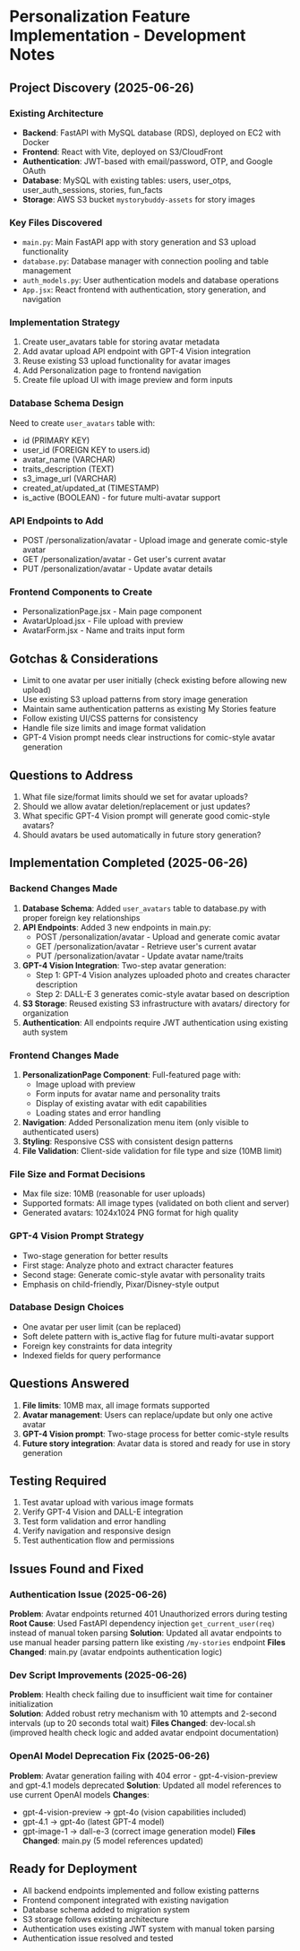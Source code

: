 # Personalization Feature Implementation - Development Notes

## Project Discovery (2025-06-26)

### Existing Architecture
- **Backend**: FastAPI with MySQL database (RDS), deployed on EC2 with Docker
- **Frontend**: React with Vite, deployed on S3/CloudFront
- **Authentication**: JWT-based with email/password, OTP, and Google OAuth
- **Database**: MySQL with existing tables: users, user_otps, user_auth_sessions, stories, fun_facts
- **Storage**: AWS S3 bucket `mystorybuddy-assets` for story images

### Key Files Discovered
- `main.py`: Main FastAPI app with story generation and S3 upload functionality
- `database.py`: Database manager with connection pooling and table management
- `auth_models.py`: User authentication models and database operations
- `App.jsx`: React frontend with authentication, story generation, and navigation

### Implementation Strategy
1. Create user_avatars table for storing avatar metadata
2. Add avatar upload API endpoint with GPT-4 Vision integration
3. Reuse existing S3 upload functionality for avatar images
4. Add Personalization page to frontend navigation
5. Create file upload UI with image preview and form inputs

### Database Schema Design
Need to create `user_avatars` table with:
- id (PRIMARY KEY)
- user_id (FOREIGN KEY to users.id)
- avatar_name (VARCHAR)
- traits_description (TEXT)
- s3_image_url (VARCHAR)
- created_at/updated_at (TIMESTAMP)
- is_active (BOOLEAN) - for future multi-avatar support

### API Endpoints to Add
- POST /personalization/avatar - Upload image and generate comic-style avatar
- GET /personalization/avatar - Get user's current avatar
- PUT /personalization/avatar - Update avatar details

### Frontend Components to Create
- PersonalizationPage.jsx - Main page component
- AvatarUpload.jsx - File upload with preview
- AvatarForm.jsx - Name and traits input form

## Gotchas & Considerations
- Limit to one avatar per user initially (check existing before allowing new upload)
- Use existing S3 upload patterns from story image generation
- Maintain same authentication patterns as existing My Stories feature
- Follow existing UI/CSS patterns for consistency
- Handle file size limits and image format validation
- GPT-4 Vision prompt needs clear instructions for comic-style avatar generation

## Questions to Address
1. What file size/format limits should we set for avatar uploads?
2. Should we allow avatar deletion/replacement or just updates?
3. What specific GPT-4 Vision prompt will generate good comic-style avatars?
4. Should avatars be used automatically in future story generation?

## Implementation Completed (2025-06-26)

### Backend Changes Made
1. **Database Schema**: Added `user_avatars` table to database.py with proper foreign key relationships
2. **API Endpoints**: Added 3 new endpoints in main.py:
   - POST /personalization/avatar - Upload and generate comic avatar
   - GET /personalization/avatar - Retrieve user's current avatar
   - PUT /personalization/avatar - Update avatar name/traits
3. **GPT-4 Vision Integration**: Two-step avatar generation:
   - Step 1: GPT-4 Vision analyzes uploaded photo and creates character description
   - Step 2: DALL-E 3 generates comic-style avatar based on description
4. **S3 Storage**: Reused existing S3 infrastructure with avatars/ directory for organization
5. **Authentication**: All endpoints require JWT authentication using existing auth system

### Frontend Changes Made
1. **PersonalizationPage Component**: Full-featured page with:
   - Image upload with preview
   - Form inputs for avatar name and personality traits
   - Display of existing avatar with edit capabilities
   - Loading states and error handling
2. **Navigation**: Added Personalization menu item (only visible to authenticated users)
3. **Styling**: Responsive CSS with consistent design patterns
4. **File Validation**: Client-side validation for file type and size (10MB limit)

### File Size and Format Decisions
- Max file size: 10MB (reasonable for user uploads)
- Supported formats: All image types (validated on both client and server)
- Generated avatars: 1024x1024 PNG format for high quality

### GPT-4 Vision Prompt Strategy
- Two-stage generation for better results
- First stage: Analyze photo and extract character features
- Second stage: Generate comic-style avatar with personality traits
- Emphasis on child-friendly, Pixar/Disney-style output

### Database Design Choices
- One avatar per user limit (can be replaced)
- Soft delete pattern with is_active flag for future multi-avatar support
- Foreign key constraints for data integrity
- Indexed fields for query performance

## Questions Answered
1. **File limits**: 10MB max, all image formats supported
2. **Avatar management**: Users can replace/update but only one active avatar
3. **GPT-4 Vision prompt**: Two-stage process for better comic-style results
4. **Future story integration**: Avatar data is stored and ready for use in story generation

## Testing Required
1. Test avatar upload with various image formats
2. Verify GPT-4 Vision and DALL-E integration
3. Test form validation and error handling
4. Verify navigation and responsive design
5. Test authentication flow and permissions

## Issues Found and Fixed

### Authentication Issue (2025-06-26)
**Problem**: Avatar endpoints returned 401 Unauthorized errors during testing
**Root Cause**: Used FastAPI dependency injection `get_current_user(req)` instead of manual token parsing
**Solution**: Updated all avatar endpoints to use manual header parsing pattern like existing `/my-stories` endpoint
**Files Changed**: main.py (avatar endpoints authentication logic)

### Dev Script Improvements (2025-06-26)
**Problem**: Health check failing due to insufficient wait time for container initialization  
**Solution**: Added robust retry mechanism with 10 attempts and 2-second intervals (up to 20 seconds total wait)
**Files Changed**: dev-local.sh (improved health check logic and added avatar endpoint documentation)

### OpenAI Model Deprecation Fix (2025-06-26)
**Problem**: Avatar generation failing with 404 error - gpt-4-vision-preview and gpt-4.1 models deprecated
**Solution**: Updated all model references to use current OpenAI models
**Changes**: 
- gpt-4-vision-preview → gpt-4o (vision capabilities included)
- gpt-4.1 → gpt-4o (latest GPT-4 model)  
- gpt-image-1 → dall-e-3 (correct image generation model)
**Files Changed**: main.py (5 model references updated)

## Ready for Deployment
- All backend endpoints implemented and follow existing patterns
- Frontend component integrated with existing navigation
- Database schema added to migration system
- S3 storage follows existing architecture
- Authentication uses existing JWT system with manual token parsing
- Authentication issue resolved and tested
